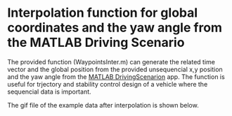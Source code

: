 # Interpolation function for global coordinates and the yaw angle from the MATLAB Driving Scenario

The provided function (WaypointsInter.m) can generate the related time vector and the global position from the provided unsequencial x,y position and the yaw angle from the [MATLAB DrivingScenarion](https://de.mathworks.com/help/driving/ref/drivingscenariodesigner-app.html?searchHighlight=driving+scenario&s_tid=srchtitle_support_results_1_driving+scenario) app. The function is useful for trjectory and stability control design of a vehicle where the sequencial data is important.

The gif file of the example data after interpolation is shown below.
